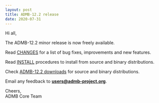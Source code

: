 ```yaml
---
layout: post
title: ADMB-12.2 release
date: 2020-07-31
---
```


Hi all,  

The ADMB-12.2 minor release is now freely available.


Read [CHANGES](https://github.com/admb-project/admb/blob/admb-12.2/CHANGES.md) for a list of bug fixes, improvements and new features.  


Read [INSTALL](/downloads/admb-12.2/INSTALL.html) procedures to install from source and binary distributions.  


Check [ADMB-12.2 downloads](https://github.com/admb-project/admb/releases/tag/admb-12.2) for source and binary distributions.  


Email any feedback to **users@admb-project.org**.  

Cheers,  
ADMB Core Team  

